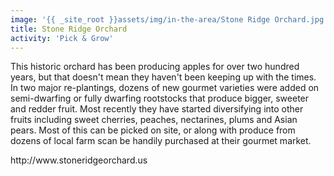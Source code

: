 ```yaml
---
image: '{{ _site_root }}assets/img/in-the-area/Stone Ridge Orchard.jpg'
title: Stone Ridge Orchard
activity: 'Pick & Grow'
---
```

<p>This historic orchard has been producing apples for over two hundred years, but that doesn't mean they haven't been keeping up with the times. In two major re-plantings, dozens of new gourmet varieties were added on semi-dwarfing or fully dwarfing rootstocks that produce bigger, sweeter and redder fruit. Most recently they have started diversifying into other fruits including&nbsp;sweet cherries, peaches, nectarines, plums and Asian pears. Most of this can be picked on site, or&nbsp;along with produce from dozens of local farm scan be handily purchased at their gourmet market.</p><p>http://www.stoneridgeorchard.us</p>